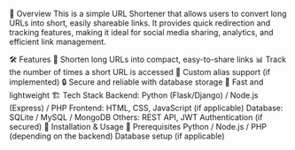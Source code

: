 📌 Overview
This is a simple URL Shortener that allows users to convert long URLs into short, easily shareable links. It provides quick redirection and tracking features, making it ideal for social media sharing, analytics, and efficient link management.

🛠 Features
🔗 Shorten long URLs into compact, easy-to-share links
📊 Track the number of times a short URL is accessed
🔄 Custom alias support (if implemented)
🔒 Secure and reliable with database storage
🚀 Fast and lightweight
🏗 Tech Stack
Backend: Python (Flask/Django) / Node.js (Express) / PHP
Frontend: HTML, CSS, JavaScript (if applicable)
Database: SQLite / MySQL / MongoDB
Others: REST API, JWT Authentication (if secured)
🚀 Installation & Usage
🔧 Prerequisites
Python / Node.js / PHP (depending on the backend)
Database setup (if applicable)
